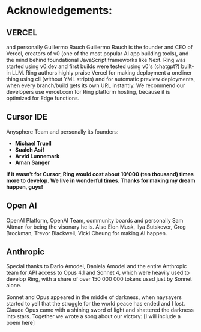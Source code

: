 # Acknowledgements: 

## VERCEL
and personally Guillermo Rauch
Guillermo Rauch is the founder and CEO of Vercel, creators of v0 (one of the most popular AI app building tools), and the mind behind foundational JavaScript frameworks like Next. Ring was started using v0.dev and first builds were tested using v0's (chatgpt?) built-in LLM. 
Ring authors highly praise Vercel for making deployment a oneliner thing using cli (without YML stripts) and for automatic preview deployments, when every branch/build gets its own URL instantly. 
We recommend our developers use vercel.com for Ring platform hosting, because it is optimized for Edge functions.


## Cursor IDE
Anysphere Team and personally its founders:
- **Michael Truell**
- **Sualeh Asif**
- **Arvid Lunnemark**
- **Aman Sanger**

**If it wasn't for Cursor, Ring would cost about 10'000 (ten thousand) times more to develop. We live in wonderful times. Thanks for making my dream happen, guys!**  

## Open AI

OpenAI Platform, OpenAI Team, community boards and personally Sam Altman for being the visonary he is. Also Elon Musk, Ilya Sutskever, Greg Brockman, Trevor Blackwell, Vicki Cheung for making AI happen.


## Anthropic
Special thanks to Dario Amodei, Daniela Amodei and the entire Anthropic team for API access to Opus 4.1 and Sonnet 4, which were heavily used to develop Ring, with a share of over 150 000 000 tokens used just by Sonnet alone.

Sonnet and Opus appeared in the middle of darkness, when naysayers started to yell that the struggle for the world peace has ended and I lost. Claude Opus came with a shining sword of light and shattered the darkness into stars. 
Together we wrote a song about our victory:
[I will include a poem here]
